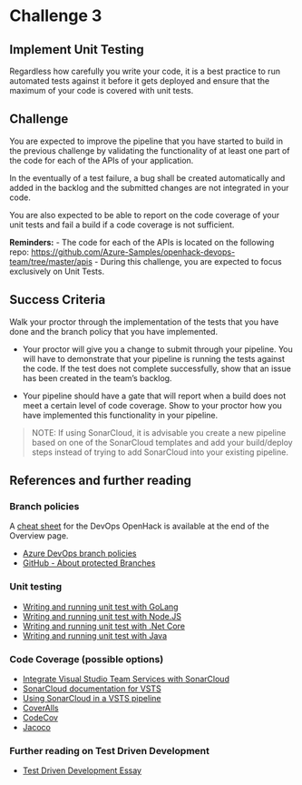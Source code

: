# Challenge 3

## Implement Unit Testing
Regardless how carefully you write your code, it is a best practice to run automated tests against it before it gets deployed and ensure that the maximum of your code is covered with unit tests.

## Challenge
You are expected to improve the pipeline that you have started to build in the previous challenge by validating the functionality of at least one part of the code for each of the APIs of your application.

In the eventually of a test failure, a bug shall be created automatically and added in the backlog and the submitted changes are not integrated in your code.

You are also expected to be able to report on the code coverage of your unit tests and fail a build if a code coverage is not sufficient.

**Reminders:** - The code for each of the APIs is located on the following repo: https://github.com/Azure-Samples/openhack-devops-team/tree/master/apis - During this challenge, you are expected to focus exclusively on Unit Tests.

## Success Criteria
Walk your proctor through the implementation of the tests that you have done and the branch policy that you have implemented.

- Your proctor will give you a change to submit through your pipeline. You will have to demonstrate that your pipeline is running the tests against the code. If the test does not complete successfully, show that an issue has been created in the team’s backlog.

- Your pipeline should have a gate that will report when a build does not meet a certain level of code coverage. Show to your proctor how you have implemented this functionality in your pipeline.

> NOTE: If using SonarCloud, it is advisable you create a new pipeline based on one of the SonarCloud templates and add your build/deploy steps instead of trying to add SonarCloud into your existing pipeline.

## References and further reading

### Branch policies
A [cheat sheet](https://openhacks.azurewebsites.net/Overview) for the DevOps OpenHack is available at the end of the Overview page.

- [Azure DevOps branch policies](https://docs.microsoft.com/en-us/azure/devops/repos/git/branch-policies?view=vsts)
- [GitHub - About protected Branches](https://help.github.com/articles/about-protected-branches/)

### Unit testing
- [Writing and running unit test with GoLang](https://blog.alexellis.io/golang-writing-unit-tests/)
- [Writing and running unit test with Node.JS](https://blog.risingstack.com/node-hero-node-js-unit-testing-tutorial/)
- [Writing and running unit test with .Net Core](https://docs.microsoft.com/en-us/dotnet/core/testing/unit-testing-with-dotnet-test?view=aspnetcore-2.1)
- [Writing and running unit test with Java](http://www.vogella.com/tutorials/Mockito/article.html)

### Code Coverage (possible options)
- [Integrate Visual Studio Team Services with SonarCloud](https://docs.microsoft.com/en-us/labs/devops/sonarcloudlab/index)
- [SonarCloud documentation for VSTS](https://sonarcloud.io/documentation/integrations/vsts)
- [Using SonarCloud in a VSTS pipeline](https://docs.sonarqube.org/display/SCAN/Analyzing+with+SonarQube+Extension+for+VSTS-TFS)
- [CoverAlls](https://coveralls.io/)
- [CodeCov](https://codecov.io/)
- [Jacoco](https://www.jacoco.org/jacoco/)

### Further reading on Test Driven Development
- [Test Driven Development Essay](http://agiledata.org/essays/tdd.html)